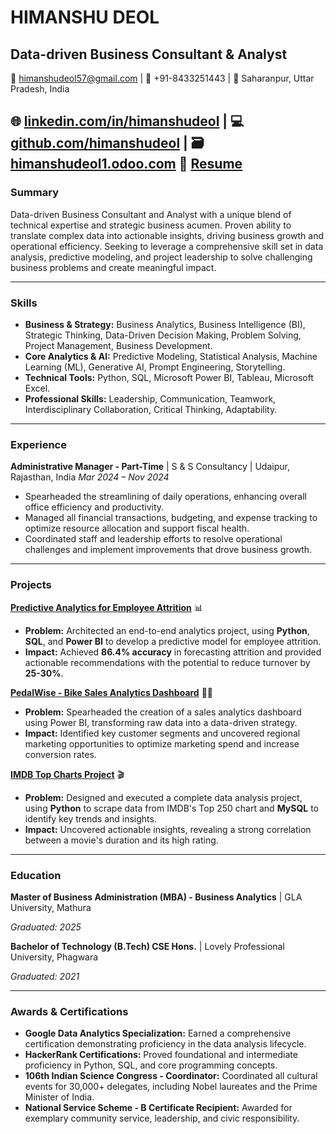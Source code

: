 # **HIMANSHU DEOL**
## Data-driven Business Consultant & Analyst

📧 himanshudeol57@gmail.com | 📱 +91-8433251443 | 📍 Saharanpur, Uttar Pradesh, India

🌐 [linkedin.com/in/himanshudeol](https://linkedin.com/in/himanshudeol) | 💻 [github.com/himanshudeol](https://github.com/himanshudeol) | 🗃️ [himanshudeol1.odoo.com](https://himanshudeol1.odoo.com/)
📄 [Resume](https://drive.google.com/file/d/1zCCLiM_VhAV_cOUvoCJ4OGiViESt6npl/view?usp=sharing)
-----

### **Summary**

Data-driven Business Consultant and Analyst with a unique blend of technical expertise and strategic business acumen. Proven ability to translate complex data into actionable insights, driving business growth and operational efficiency. Seeking to leverage a comprehensive skill set in data analysis, predictive modeling, and project leadership to solve challenging business problems and create meaningful impact.

-----

### **Skills**

  * **Business & Strategy:** Business Analytics, Business Intelligence (BI), Strategic Thinking, Data-Driven Decision Making, Problem Solving, Project Management, Business Development.
  * **Core Analytics & AI:** Predictive Modeling, Statistical Analysis, Machine Learning (ML), Generative AI, Prompt Engineering, Storytelling.
  * **Technical Tools:** Python, SQL, Microsoft Power BI, Tableau, Microsoft Excel.
  * **Professional Skills:** Leadership, Communication, Teamwork, Interdisciplinary Collaboration, Critical Thinking, Adaptability.

-----

### **Experience**

**Administrative Manager - Part-Time** | S & S Consultancy | Udaipur, Rajasthan, India
*Mar 2024 – Nov 2024*

  * Spearheaded the streamlining of daily operations, enhancing overall office efficiency and productivity.
  * Managed all financial transactions, budgeting, and expense tracking to optimize resource allocation and support fiscal health.
  * Coordinated staff and leadership efforts to resolve operational challenges and implement improvements that drove business growth.

-----

### **Projects**

**[Predictive Analytics for Employee Attrition](https://github.com/himanshudeol/Predictive-Analytics-for-Employee-Attrition-Using-ML-and-BI-Tools)** 📊

  * **Problem:** Architected an end-to-end analytics project, using **Python**, **SQL**, and **Power BI** to develop a predictive model for employee attrition.
  * **Impact:** Achieved **86.4% accuracy** in forecasting attrition and provided actionable recommendations with the potential to reduce turnover by **25-30%**.

**[PedalWise - Bike Sales Analytics Dashboard](https://github.com/himanshudeol/PedalWise-Bike-Sales-Analytics-Dashboard)** 🚴‍♂️

  * **Problem:** Spearheaded the creation of a sales analytics dashboard using Power BI, transforming raw data into a data-driven strategy.
  * **Impact:** Identified key customer segments and uncovered regional marketing opportunities to optimize marketing spend and increase conversion rates.

**[IMDB Top Charts Project](https://github.com/himanshudeol/IMDB_Top_Charts_Project)** 🎬

  * **Problem:** Designed and executed a complete data analysis project, using **Python** to scrape data from IMDB's Top 250 chart and **MySQL** to identify key trends and insights.
  * **Impact:** Uncovered actionable insights, revealing a strong correlation between a movie's duration and its high rating.

-----

### **Education**

**Master of Business Administration (MBA) - Business Analytics** | GLA University, Mathura

*Graduated: 2025*

**Bachelor of Technology (B.Tech) CSE Hons.** | Lovely Professional University, Phagwara

*Graduated: 2021*

-----

### **Awards & Certifications**

  * **Google Data Analytics Specialization:** Earned a comprehensive certification demonstrating proficiency in the data analysis lifecycle.
  * **HackerRank Certifications:** Proved foundational and intermediate proficiency in Python, SQL, and core programming concepts.
  * **106th Indian Science Congress - Coordinator:** Coordinated all cultural events for 30,000+ delegates, including Nobel laureates and the Prime Minister of India.
  * **National Service Scheme - B Certificate Recipient:** Awarded for exemplary community service, leadership, and civic responsibility.
